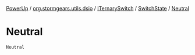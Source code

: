 [PowerUp](../../../index.md) / [org.stormgears.utils.dsio](../../index.md) / [ITernarySwitch](../index.md) / [SwitchState](index.md) / [Neutral](./-neutral.md)

# Neutral

`Neutral`